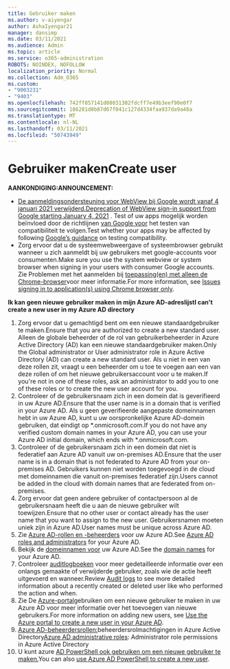 ```yaml
---
title: Gebruiker maken
ms.author: v-aiyengar
author: AshaIyengar21
manager: dansimp
ms.date: 03/11/2021
ms.audience: Admin
ms.topic: article
ms.service: o365-administration
ROBOTS: NOINDEX, NOFOLLOW
localization_priority: Normal
ms.collection: Adm_O365
ms.custom:
- "9003231"
- "9403"
ms.openlocfilehash: 742ff857141d08031302fdcff7e49b3eef90e0f7
ms.sourcegitcommit: 186281d0b87d67f041c127d4334faa937da9a48a
ms.translationtype: MT
ms.contentlocale: nl-NL
ms.lasthandoff: 03/11/2021
ms.locfileid: "50743949"
---
```

# <a name="create-user"></a><span data-ttu-id="68aa1-102">Gebruiker maken</span><span class="sxs-lookup"><span data-stu-id="68aa1-102">Create user</span></span>

<span data-ttu-id="68aa1-103">**AANKONDIGING:**</span><span class="sxs-lookup"><span data-stu-id="68aa1-103">**ANNOUNCEMENT:**</span></span>

- <span data-ttu-id="68aa1-104">[De aanmeldingsondersteuning voor WebView bij Google wordt vanaf 4 januari 2021 verwijderd.](https://docs.microsoft.com/azure/active-directory/external-identities/google-federation#deprecation-of-webview-sign-in-support)</span><span class="sxs-lookup"><span data-stu-id="68aa1-104">[Deprecation of WebView sign-in support from Google starting January 4, 2021](https://docs.microsoft.com/azure/active-directory/external-identities/google-federation#deprecation-of-webview-sign-in-support) .</span></span> <span data-ttu-id="68aa1-105">Test of uw apps mogelijk worden beïnvloed door de richtlijnen [van Google voor](https://go.microsoft.com/fwlink/?linkid=2157323) het testen van compatibiliteit te volgen.</span><span class="sxs-lookup"><span data-stu-id="68aa1-105">Test whether your apps may be affected by following [Google’s guidance](https://go.microsoft.com/fwlink/?linkid=2157323) on testing compatibility.</span></span>
- <span data-ttu-id="68aa1-106">Zorg ervoor dat u de systeemwebweergave of systeembrowser gebruikt wanneer u zich aanmeldt bij uw gebruikers met google-accounts voor consumenten.</span><span class="sxs-lookup"><span data-stu-id="68aa1-106">Make sure you use the system webview or system browser when signing in your users with consumer Google accounts.</span></span> <span data-ttu-id="68aa1-107">Zie Problemen met het aanmelden bij [toepassing(en) met alleen de Chrome-browser](https://docs.microsoft.com/office365/troubleshoot/miscellaneous/chrome-behavior-affects-applications)voor meer informatie.</span><span class="sxs-lookup"><span data-stu-id="68aa1-107">For more information, see [Issues signing in to application(s) using Chrome browser only](https://docs.microsoft.com/office365/troubleshoot/miscellaneous/chrome-behavior-affects-applications).</span></span>

<span data-ttu-id="68aa1-108">**Ik kan geen nieuwe gebruiker maken in mijn Azure AD-adreslijst**</span><span class="sxs-lookup"><span data-stu-id="68aa1-108">**I can't create a new user in my Azure AD directory**</span></span>

1. <span data-ttu-id="68aa1-109">Zorg ervoor dat u gemachtigd bent om een nieuwe standaardgebruiker te maken.</span><span class="sxs-lookup"><span data-stu-id="68aa1-109">Ensure that you are authorized to create a new standard user.</span></span> <span data-ttu-id="68aa1-110">Alleen de globale beheerder of de rol van gebruikerbeheerder in Azure Active Directory (AD) kan een nieuwe standaardgebruiker maken.</span><span class="sxs-lookup"><span data-stu-id="68aa1-110">Only the Global administrator or User administrator role in Azure Active Directory (AD) can create a new standard user.</span></span> <span data-ttu-id="68aa1-111">Als u niet in een van deze rollen zit, vraagt u een beheerder om u toe te voegen aan een van deze rollen of om het nieuwe gebruikersaccount voor u te maken.</span><span class="sxs-lookup"><span data-stu-id="68aa1-111">If you're not in one of these roles, ask an administrator to add you to one of these roles or to create the new user account for you.</span></span>
1. <span data-ttu-id="68aa1-112">Controleer of de gebruikersnaam zich in een domein dat is geverifieerd in uw Azure AD.</span><span class="sxs-lookup"><span data-stu-id="68aa1-112">Ensure that the user name is in a domain that is verified in your Azure AD.</span></span> <span data-ttu-id="68aa1-113">Als u geen geverifieerde aangepaste domeinnamen hebt in uw Azure AD, kunt u uw oorspronkelijke Azure AD-domein gebruiken, dat eindigt op \*.onmicrosoft.com.</span><span class="sxs-lookup"><span data-stu-id="68aa1-113">If you do not have any verified custom domain names in your Azure AD, you can use your Azure AD initial domain, which ends with \*.onmicrosoft.com.</span></span>
1. <span data-ttu-id="68aa1-114">Controleer of de gebruikersnaam zich in een domein dat niet is federatief aan Azure AD vanuit uw on-premises AD.</span><span class="sxs-lookup"><span data-stu-id="68aa1-114">Ensure that the user name is in a domain that is not federated to Azure AD from your on-premises AD.</span></span> <span data-ttu-id="68aa1-115">Gebruikers kunnen niet worden toegevoegd in de cloud met domeinnamen die vanuit on-premises federatief zijn.</span><span class="sxs-lookup"><span data-stu-id="68aa1-115">Users cannot be added in the cloud with domain names that are federated from on-premises.</span></span>
1. <span data-ttu-id="68aa1-116">Zorg ervoor dat geen andere gebruiker of contactpersoon al de gebruikersnaam heeft die u aan de nieuwe gebruiker wilt toewijzen.</span><span class="sxs-lookup"><span data-stu-id="68aa1-116">Ensure that no other user or contact already has the user name that you want to assign to the new user.</span></span> <span data-ttu-id="68aa1-117">Gebruikersnamen moeten uniek zijn in Azure AD.</span><span class="sxs-lookup"><span data-stu-id="68aa1-117">User names must be unique across Azure AD.</span></span>
1. <span data-ttu-id="68aa1-118">Zie [Azure AD-rollen en -beheerders](https://portal.azure.com/#blade/Microsoft_AAD_IAM/ActiveDirectoryMenuBlade/RolesAndAdministrators) voor uw Azure AD.</span><span class="sxs-lookup"><span data-stu-id="68aa1-118">See [Azure AD roles and administrators](https://portal.azure.com/#blade/Microsoft_AAD_IAM/ActiveDirectoryMenuBlade/RolesAndAdministrators) for your Azure AD.</span></span>
1. <span data-ttu-id="68aa1-119">Bekijk de [domeinnamen voor](https://portal.azure.com/#blade/Microsoft_AAD_IAM/ActiveDirectoryMenuBlade/RolesAndAdministrators) uw Azure AD.</span><span class="sxs-lookup"><span data-stu-id="68aa1-119">See the [domain names](https://portal.azure.com/#blade/Microsoft_AAD_IAM/ActiveDirectoryMenuBlade/RolesAndAdministrators) for your Azure AD.</span></span>
1. <span data-ttu-id="68aa1-120">Controleer [auditlogboeken](https://portal.azure.com/#blade/Microsoft_AAD_IAM/ActiveDirectoryMenuBlade/RolesAndAdministrators) voor meer gedetailleerde informatie over een onlangs gemaakte of verwijderde gebruiker, zoals wie de actie heeft uitgevoerd en wanneer.</span><span class="sxs-lookup"><span data-stu-id="68aa1-120">Review [Audit logs](https://portal.azure.com/#blade/Microsoft_AAD_IAM/ActiveDirectoryMenuBlade/RolesAndAdministrators) to see more detailed information about a recently created or deleted user like who performed the action and when.</span></span>
1. <span data-ttu-id="68aa1-121">Zie De [Azure-portal](/azure/active-directory/active-directory-users-create-azure-portal)gebruiken om een nieuwe gebruiker te maken in uw Azure AD voor meer informatie over het toevoegen van nieuwe gebruikers.</span><span class="sxs-lookup"><span data-stu-id="68aa1-121">For more information on adding new users, see [Use the Azure portal to create a new user in your Azure AD](/azure/active-directory/active-directory-users-create-azure-portal).</span></span>
1. <span data-ttu-id="68aa1-122">[Azure AD-beheerdersrollen:](https://docs.microsoft.com/azure/active-directory/active-directory-assign-admin-roles)beheerdersrolmachtigingen in Azure Active Directory</span><span class="sxs-lookup"><span data-stu-id="68aa1-122">[Azure AD administrative roles](https://docs.microsoft.com/azure/active-directory/active-directory-assign-admin-roles): Administrator role permissions in Azure Active Directory</span></span>
1. <span data-ttu-id="68aa1-123">U kunt azure [AD PowerShell ook gebruiken om een nieuwe gebruiker te maken.](https://docs.microsoft.com/powershell/module/azuread/new-azureaduser?view=azureadps-2.0)</span><span class="sxs-lookup"><span data-stu-id="68aa1-123">You can also [use Azure AD PowerShell to create a new user](https://docs.microsoft.com/powershell/module/azuread/new-azureaduser?view=azureadps-2.0).</span></span>
